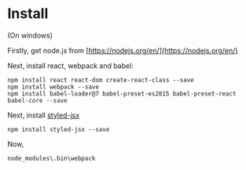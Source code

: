 # Install

(On windows)

Firstly, get node.js from [https://nodejs.org/en/](https://nodejs.org/en/)

Next, install react, webpack and babel:

```
npm install react react-dom create-react-class --save
npm install webpack --save
npm install babel-loader@7 babel-preset-es2015 babel-preset-react babel-core --save
```

Next, install [styled-jsx](https://github.com/zeit/styled-jsx)

```
npm install styled-jsx --save 
```

Now, 

```
node_modules\.bin\webpack
```

